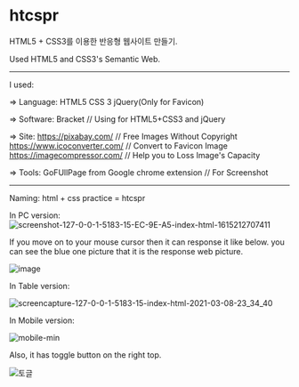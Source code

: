 # htcspr
HTML5 + CSS3를 이용한 반응형 웹사이트 만들기.

Used HTML5 and CSS3's Semantic Web.

************************************************************************************
I used:

=> Language:
 HTML5
CSS 3
jQuery(Only for Favicon)

=> Software:
Bracket // Using for HTML5+CSS3 and jQuery

=> Site:
https://pixabay.com/ // Free Images Without Copyright
https://www.icoconverter.com/ // Convert to Favicon Image
https://imagecompressor.com/  // Help you to Loss Image's Capacity

=> Tools:
GoFUllPage from Google chrome extension // For Screenshot

************************************************************************************

Naming:
html + css practice = htcspr


In PC version:
![screenshot-127-0-0-1-5183-15-EC-9E-A5-index-html-1615212707411](https://user-images.githubusercontent.com/4402346/110332504-be6f1280-8063-11eb-9a73-f70a6e0e922b.png)



If you move on to your mouse cursor then it can response it like below.
you can see the blue one picture that it is the response web picture.

![image](https://user-images.githubusercontent.com/4402346/110332042-32f58180-8063-11eb-8db5-099194ccf749.png)



In Table version:

![screencapture-127-0-0-1-5183-15-index-html-2021-03-08-23_34_40](https://user-images.githubusercontent.com/4402346/110335303-0a6f8680-8067-11eb-9e35-a9ca0d5d671f.png)


In Mobile version:

![mobile-min](https://user-images.githubusercontent.com/4402346/110334882-97661000-8066-11eb-83cb-b5e187c8dc32.png)

Also, it has toggle button on the right top.

![토글](https://user-images.githubusercontent.com/4402346/110335416-270bbe80-8067-11eb-91b6-778fc9a05ac8.PNG)




